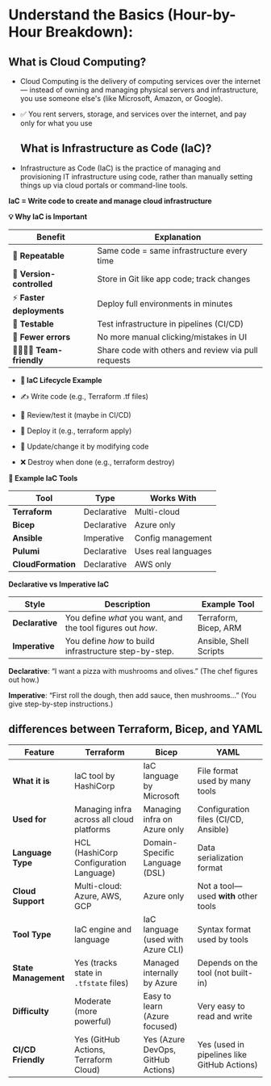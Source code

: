 # Understand the Basics (Hour-by-Hour Breakdown):

## What is Cloud Computing?
- Cloud Computing is the delivery of computing services over the internet — instead of owning and managing physical servers and infrastructure, you use someone else's (like Microsoft, Amazon, or Google).

- ✅ You rent servers, storage, and services over the internet, and pay only for what you use

  ## What is Infrastructure as Code (IaC)?

- Infrastructure as Code (IaC) is the practice of managing and provisioning IT infrastructure using code, rather than manually setting things up via cloud portals or command-line tools.

**IaC = Write code to create and manage cloud infrastructure**

**💡 Why IaC is Important**

| Benefit                       | Explanation                                         |
| ----------------------------- | --------------------------------------------------- |
| 🔁 **Repeatable**             | Same code = same infrastructure every time          |
| 📜 **Version-controlled**     | Store in Git like app code; track changes           |
| ⚡ **Faster deployments**      | Deploy full environments in minutes                 |
| 🧪 **Testable**               | Test infrastructure in pipelines (CI/CD)            |
| 🚫 **Fewer errors**           | No more manual clicking/mistakes in UI              |
| 👨‍👩‍👧‍👦 **Team-friendly** | Share code with others and review via pull requests |

  
- **🔄 IaC Lifecycle Example**
  
- ✍️ Write code (e.g., Terraform .tf files)
- 🧪 Review/test it (maybe in CI/CD)
- 🚀 Deploy it (e.g., terraform apply)
- 🧹 Update/change it by modifying code
- ❌ Destroy when done (e.g., terraform destroy)

**📂 Example IaC Tools**

| Tool               | Type        | Works With          |
| ------------------ | ----------- | ------------------- |
| **Terraform**      | Declarative | Multi-cloud         |
| **Bicep**          | Declarative | Azure only          |
| **Ansible**        | Imperative  | Config management   |
| **Pulumi**         | Declarative | Uses real languages |
| **CloudFormation** | Declarative | AWS only            |

**Declarative vs Imperative IaC**

| Style           | Description                                                 | Example Tool           |
| --------------- | ----------------------------------------------------------- | ---------------------- |
| **Declarative** | You define *what* you want, and the tool figures out *how*. | Terraform, Bicep, ARM  |
| **Imperative**  | You define *how* to build infrastructure step-by-step.      | Ansible, Shell Scripts |


**Declarative**: “I want a pizza with mushrooms and olives.” (The chef figures out how.)

**Imperative**: “First roll the dough, then add sauce, then mushrooms...” (You give step-by-step instructions.)



##  differences between Terraform, Bicep, and YAML

| **Feature**          | **Terraform**                             | **Bicep**                          | **YAML**                                    |
| -------------------- | ----------------------------------------- | ---------------------------------- | ------------------------------------------- |
| **What it is**       | IaC tool by HashiCorp                     | IaC language by Microsoft          | File format used by many tools              |
| **Used for**         | Managing infra across all cloud platforms | Managing infra on Azure only       | Configuration files (CI/CD, Ansible)        |
| **Language Type**    | HCL (HashiCorp Configuration Language)    | Domain-Specific Language (DSL)     | Data serialization format                   |
| **Cloud Support**    | Multi-cloud: Azure, AWS, GCP              | Azure only                         | Not a tool—used **with** other tools        |
| **Tool Type**        | IaC engine and language                   | IaC language (used with Azure CLI) | Syntax format used by tools                 |
| **State Management** | Yes (tracks state in `.tfstate` files)    | Managed internally by Azure        | Depends on the tool (not built-in)          |
| **Difficulty**       | Moderate (more powerful)                  | Easy to learn (Azure focused)      | Very easy to read and write                 |
| **CI/CD Friendly**   | Yes (GitHub Actions, Terraform Cloud)     | Yes (Azure DevOps, GitHub Actions) | Yes (used in pipelines like GitHub Actions) |


